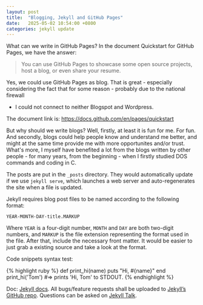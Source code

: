 ```yaml
---
layout: post
title:  "Blogging, Jekyll and GitHub Pages"
date:   2025-05-02 10:54:00 +0800
categories: jekyll update
---
```


What can we write in GitHub Pages?
In the document Quickstart for GitHub Pages, we have the answer:

> You can use GitHub Pages to showcase some open source projects,
> host a blog, or even share your resume.

Yes, we could use GitHub Pages as blog. That is great - especially
considering the fact that for some reason - probably due to
the national firewall
- I could not connect to neither Blogspot and Wordpress.

The document link is: https://docs.github.com/en/pages/quickstart

But why should we write blogs? Well, firstly, at least it is fun for me.
For fun. And secondly, blogs could help people know and understand me better,
 and might
at the same time provide me with more opportunites and/or trust. What's more,
I myself have benefited a lot from the blogs written by other people - for
many years, from the beginning - when I firstly studied DOS commands and coding
in C.

The posts are put in the `_posts` directory.
They would automatically update if we use 
`jekyll serve`, which launches a web server and auto-regenerates the site 
when a file is updated.

Jekyll requires blog post files to be named according to the following format:

`YEAR-MONTH-DAY-title.MARKUP`

Where `YEAR` is a four-digit number,
 `MONTH` and `DAY` are both two-digit numbers,
 and `MARKUP` is the file extension representing the format used in the file.
 After that, include the necessary front matter.
It would be easier to just grab a existing source and take a look at the
format.

Code snippets syntax test:

{% highlight ruby %}
def print_hi(name)
  puts "Hi, #{name}"
end
print_hi('Tom')
#=> prints 'Hi, Tom' to STDOUT.
{% endhighlight %}

Doc: [Jekyll docs][jekyll-docs].
 All bugs/feature requests shall be uploaded to
[Jekyll’s GitHub repo][jekyll-gh].
 Questions can be asked on [Jekyll Talk][jekyll-talk].

[jekyll-docs]: https://jekyllrb.com/docs/home
[jekyll-gh]:   https://github.com/jekyll/jekyll
[jekyll-talk]: https://talk.jekyllrb.com/
